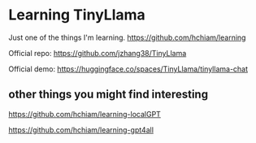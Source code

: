 # Learning TinyLlama

Just one of the things I'm learning. https://github.com/hchiam/learning

Official repo: https://github.com/jzhang38/TinyLlama

Official demo: https://huggingface.co/spaces/TinyLlama/tinyllama-chat

## other things you might find interesting

https://github.com/hchiam/learning-localGPT

https://github.com/hchiam/learning-gpt4all
